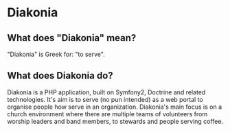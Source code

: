 Diakonia
========================

What does "Diakonia" mean?
--------------------------

"Diakonia" is Greek for: "to serve".

What does Diakonia do?
----------------------

Diakonia is a PHP application, built on Symfony2, Doctrine and related technologies. 
It's aim is to serve (no pun intended) as a web portal to organise people how serve in an organization. 
Diakonia's main focus is on a church environment where there are multiple teams of volunteers from worship leaders and band members, to stewards and people serving coffee.


